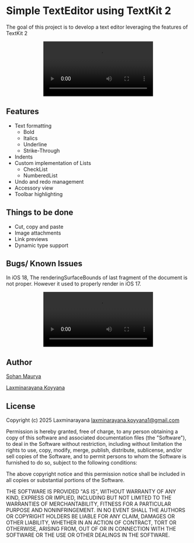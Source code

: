 # Simple TextEditor using TextKit 2

The goal of this project is to develop a text editor leveraging the features of TextKit 2

<div align = "center" >
  <video src = "https://github.com/user-attachments/assets/0b738c7f-269d-41e8-8472-6f3800592c2d" />
</div>




## Features

- Text formatting 
    -  Bold
    -  Italics
    -  Underline
    -  Strike-Through
-  Indents
-  Custom implementation of Lists
    -  CheckList
    -  NumberedList
-  Undo and redo management 
-  Accessory view
-  Toolbar highlighting

## Things to be done

-  Cut, copy and paste
-  Image attachments
-  Link previews
-  Dynamic type support 

## Bugs/ Known Issues 

In iOS 18, The renderingSurfaceBounds of last fragment of the document is not proper. However it used to properly render in iOS 17.

<div align = "center" >
  <video src = "https://github.com/user-attachments/assets/ca3c4062-f2c5-488b-b953-adb40178c55c" />
</div>

## Author 

[Sohan Maurya](https://x.com/Sohann_maurya)

[Laxminarayana Koyyana](https://x.com/Venom_likith)

## License

Copyright (c) 2025 Laxminarayana <laxminarayana.koyyana1@gmail.com>

Permission is hereby granted, free of charge, to any person obtaining a copy of this software and associated documentation files (the "Software"), to deal in the Software without restriction, including without limitation the rights to use, copy, modify, merge, publish, distribute, sublicense, and/or sell copies of the Software, and to permit persons to whom the Software is furnished to do so, subject to the following conditions:

The above copyright notice and this permission notice shall be included in all copies or substantial portions of the Software.

THE SOFTWARE IS PROVIDED "AS IS", WITHOUT WARRANTY OF ANY KIND, EXPRESS OR IMPLIED, INCLUDING BUT NOT LIMITED TO THE WARRANTIES OF MERCHANTABILITY, FITNESS FOR A PARTICULAR PURPOSE AND NONINFRINGEMENT. IN NO EVENT SHALL THE AUTHORS OR COPYRIGHT HOLDERS BE LIABLE FOR ANY CLAIM, DAMAGES OR OTHER LIABILITY, WHETHER IN AN ACTION OF CONTRACT, TORT OR OTHERWISE, ARISING FROM, OUT OF OR IN CONNECTION WITH THE SOFTWARE OR THE USE OR OTHER DEALINGS IN THE SOFTWARE.



